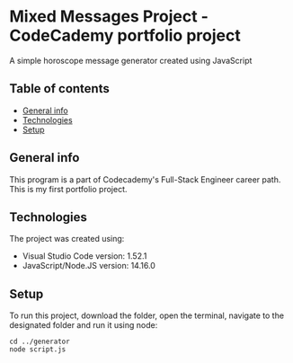 # Mixed Messages Project - CodeCademy portfolio project
A simple horoscope message generator created using JavaScript

## Table of contents
* [General info](#general-info)
* [Technologies](#technologies)
* [Setup](#setup)

## General info
This program is a part of Codecademy's Full-Stack Engineer career path. This is my first portfolio project.

## Technologies
The project was created using:
* Visual Studio Code version: 1.52.1
* JavaScript/Node.JS version: 14.16.0

## Setup
To run this project, download the folder, open the terminal, navigate to the designated folder and run it using node:

```
cd ../generator
node script.js
```

